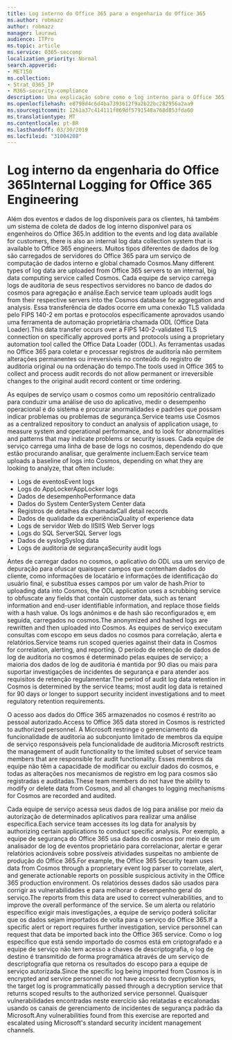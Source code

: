 ```yaml
---
title: Log interno do Office 365 para a engenharia do Office 365
ms.author: robmazz
author: robmazz
manager: laurawi
audience: ITPro
ms.topic: article
ms.service: O365-seccomp
localization_priority: Normal
search.appverid:
- MET150
ms.collection:
- Strat_O365_IP
- M365-security-compliance
description: Uma explicação sobre como o log interno para o Office 365 Engineering Teams funciona.
ms.openlocfilehash: e8798d4c6d4ba7393612f9a2b22bc282956a2aa9
ms.sourcegitcommit: 1261a37c414111f869df5791548a768d853fda60
ms.translationtype: MT
ms.contentlocale: pt-BR
ms.lasthandoff: 03/30/2019
ms.locfileid: "31004208"
---
```

# <a name="internal-logging-for-office-365-engineering"></a><span data-ttu-id="72e6e-103">Log interno da engenharia do Office 365</span><span class="sxs-lookup"><span data-stu-id="72e6e-103">Internal Logging for Office 365 Engineering</span></span>
<span data-ttu-id="72e6e-104">Além dos eventos e dados de log disponíveis para os clientes, há também um sistema de coleta de dados de log interno disponível para os engenheiros do Office 365.</span><span class="sxs-lookup"><span data-stu-id="72e6e-104">In addition to the events and log data available for customers, there is also an internal log data collection system that is available to Office 365 engineers.</span></span> <span data-ttu-id="72e6e-105">Muitos tipos diferentes de dados de log são carregados de servidores do Office 365 para um serviço de computação de dados interno e global chamado Cosmos.</span><span class="sxs-lookup"><span data-stu-id="72e6e-105">Many different types of log data are uploaded from Office 365 servers to an internal, big data computing service called Cosmos.</span></span> <span data-ttu-id="72e6e-106">Cada equipe de serviço carrega logs de auditoria de seus respectivos servidores no banco de dados do cosmos para agregação e análise.</span><span class="sxs-lookup"><span data-stu-id="72e6e-106">Each service team uploads audit logs from their respective servers into the Cosmos database for aggregation and analysis.</span></span> <span data-ttu-id="72e6e-107">Essa transferência de dados ocorre em uma conexão TLS validada pelo FIPS 140-2 em portas e protocolos especificamente aprovados usando uma ferramenta de automação proprietária chamada ODL (Office Data Loader).</span><span class="sxs-lookup"><span data-stu-id="72e6e-107">This data transfer occurs over a FIPS 140-2-validated TLS connection on specifically approved ports and protocols using a proprietary automation tool called the Office Data Loader (ODL).</span></span> <span data-ttu-id="72e6e-108">As ferramentas usadas no Office 365 para coletar e processar registros de auditoria não permitem alterações permanentes ou irreversíveis no conteúdo do registro de auditoria original ou na ordenação do tempo.</span><span class="sxs-lookup"><span data-stu-id="72e6e-108">The tools used in Office 365 to collect and process audit records do not allow permanent or irreversible changes to the original audit record content or time ordering.</span></span>

<span data-ttu-id="72e6e-109">As equipes de serviço usam o cosmos como um repositório centralizado para conduzir uma análise de uso do aplicativo, medir o desempenho operacional e do sistema e procurar anormalidades e padrões que possam indicar problemas ou problemas de segurança.</span><span class="sxs-lookup"><span data-stu-id="72e6e-109">Service teams use Cosmos as a centralized repository to conduct an analysis of application usage, to measure system and operational performance, and to look for abnormalities and patterns that may indicate problems or security issues.</span></span> <span data-ttu-id="72e6e-110">Cada equipe de serviço carrega uma linha de base de logs no cosmos, dependendo do que estão procurando analisar, que geralmente incluem:</span><span class="sxs-lookup"><span data-stu-id="72e6e-110">Each service team uploads a baseline of logs into Cosmos, depending on what they are looking to analyze, that often include:</span></span>
- <span data-ttu-id="72e6e-111">Logs de eventos</span><span class="sxs-lookup"><span data-stu-id="72e6e-111">Event logs</span></span>
- <span data-ttu-id="72e6e-112">Logs do AppLocker</span><span class="sxs-lookup"><span data-stu-id="72e6e-112">AppLocker logs</span></span>
- <span data-ttu-id="72e6e-113">Dados de desempenho</span><span class="sxs-lookup"><span data-stu-id="72e6e-113">Performance data</span></span>
- <span data-ttu-id="72e6e-114">Dados do System Center</span><span class="sxs-lookup"><span data-stu-id="72e6e-114">System Center data</span></span>
- <span data-ttu-id="72e6e-115">Registros de detalhes da chamada</span><span class="sxs-lookup"><span data-stu-id="72e6e-115">Call detail records</span></span>
- <span data-ttu-id="72e6e-116">Dados de qualidade da experiência</span><span class="sxs-lookup"><span data-stu-id="72e6e-116">Quality of experience data</span></span>
- <span data-ttu-id="72e6e-117">Logs de servidor Web do IIS</span><span class="sxs-lookup"><span data-stu-id="72e6e-117">IIS Web Server logs</span></span>
- <span data-ttu-id="72e6e-118">Logs do SQL Server</span><span class="sxs-lookup"><span data-stu-id="72e6e-118">SQL Server logs</span></span>
- <span data-ttu-id="72e6e-119">Dados de syslog</span><span class="sxs-lookup"><span data-stu-id="72e6e-119">Syslog data</span></span>
- <span data-ttu-id="72e6e-120">Logs de auditoria de segurança</span><span class="sxs-lookup"><span data-stu-id="72e6e-120">Security audit logs</span></span>

<span data-ttu-id="72e6e-121">Antes de carregar dados no cosmos, o aplicativo do ODL usa um serviço de depuração para ofuscar quaisquer campos que contenham dados do cliente, como informações de locatário e informações de identificação do usuário final, e substitua esses campos por um valor de hash.</span><span class="sxs-lookup"><span data-stu-id="72e6e-121">Prior to uploading data into Cosmos, the ODL application uses a scrubbing service to obfuscate any fields that contain customer data, such as tenant information and end-user identifiable information, and replace those fields with a hash value.</span></span> <span data-ttu-id="72e6e-122">Os logs anônimos e de hash são reconfigurados e, em seguida, carregados no cosmos.</span><span class="sxs-lookup"><span data-stu-id="72e6e-122">The anonymized and hashed logs are rewritten and then uploaded into Cosmos.</span></span> <span data-ttu-id="72e6e-123">As equipes de serviço executam consultas com escopo em seus dados no cosmos para correlação, alerta e relatórios.</span><span class="sxs-lookup"><span data-stu-id="72e6e-123">Service teams run scoped queries against their data in Cosmos for correlation, alerting, and reporting.</span></span> <span data-ttu-id="72e6e-124">O período de retenção de dados de log de auditoria no cosmos é determinado pelas equipes de serviço; a maioria dos dados de log de auditoria é mantida por 90 dias ou mais para suportar investigações de incidentes de segurança e para atender aos requisitos de retenção regulamentar.</span><span class="sxs-lookup"><span data-stu-id="72e6e-124">The period of audit log data retention in Cosmos is determined by the service teams; most audit log data is retained for 90 days or longer to support security incident investigations and to meet regulatory retention requirements.</span></span>

<span data-ttu-id="72e6e-125">O acesso aos dados do Office 365 armazenados no cosmos é restrito ao pessoal autorizado.</span><span class="sxs-lookup"><span data-stu-id="72e6e-125">Access to Office 365 data stored in Cosmos is restricted to authorized personnel.</span></span> <span data-ttu-id="72e6e-126">A Microsoft restringe o gerenciamento da funcionalidade de auditoria ao subconjunto limitado de membros da equipe de serviço responsáveis pela funcionalidade de auditoria.</span><span class="sxs-lookup"><span data-stu-id="72e6e-126">Microsoft restricts the management of audit functionality to the limited subset of service team members that are responsible for audit functionality.</span></span> <span data-ttu-id="72e6e-127">Esses membros da equipe não têm a capacidade de modificar ou excluir dados do cosmos, e todas as alterações nos mecanismos de registro em log para cosmos são registradas e auditadas.</span><span class="sxs-lookup"><span data-stu-id="72e6e-127">These team members do not have the ability to modify or delete data from Cosmos, and all changes to logging mechanisms for Cosmos are recorded and audited.</span></span>

<span data-ttu-id="72e6e-128">Cada equipe de serviço acessa seus dados de log para análise por meio da autorização de determinados aplicativos para realizar uma análise específica.</span><span class="sxs-lookup"><span data-stu-id="72e6e-128">Each service team accesses its log data for analysis by authorizing certain applications to conduct specific analysis.</span></span> <span data-ttu-id="72e6e-129">Por exemplo, a equipe de segurança do Office 365 usa dados do cosmos por meio de um analisador de log de eventos proprietário para correlacionar, alertar e gerar relatórios acionáveis sobre possíveis atividades suspeitas no ambiente de produção do Office 365.</span><span class="sxs-lookup"><span data-stu-id="72e6e-129">For example, the Office 365 Security team uses data from Cosmos through a proprietary event log parser to correlate, alert, and generate actionable reports on possible suspicious activity in the Office 365 production environment.</span></span> <span data-ttu-id="72e6e-130">Os relatórios desses dados são usados para corrigir as vulnerabilidades e para melhorar o desempenho geral do serviço.</span><span class="sxs-lookup"><span data-stu-id="72e6e-130">The reports from this data are used to correct vulnerabilities, and to improve the overall performance of the service.</span></span> <span data-ttu-id="72e6e-131">Se um alerta ou relatório específico exigir mais investigações, a equipe de serviço poderá solicitar que os dados sejam importados de volta para o serviço do Office 365.</span><span class="sxs-lookup"><span data-stu-id="72e6e-131">If a specific alert or report requires further investigation, service personnel can request that data be imported back into the Office 365 service.</span></span> <span data-ttu-id="72e6e-132">Como o log específico que está sendo importado do cosmos está em criptografado e a equipe de serviço não tem acesso a chaves de descriptografia, o log de destino é transmitido de forma programática através de um serviço de descriptografia que retorna os resultados do escopo para a equipe de serviço autorizada.</span><span class="sxs-lookup"><span data-stu-id="72e6e-132">Since the specific log being imported from Cosmos is in encrypted and service personnel do not have access to decryption keys, the target log is programmatically passed through a decryption service that returns scoped results to the authorized service personnel.</span></span> <span data-ttu-id="72e6e-133">Quaisquer vulnerabilidades encontradas neste exercício são relatadas e escalonadas usando os canais de gerenciamento de incidentes de segurança padrão da Microsoft.</span><span class="sxs-lookup"><span data-stu-id="72e6e-133">Any vulnerabilities found from this exercise are reported and escalated using Microsoft's standard security incident management channels.</span></span>
